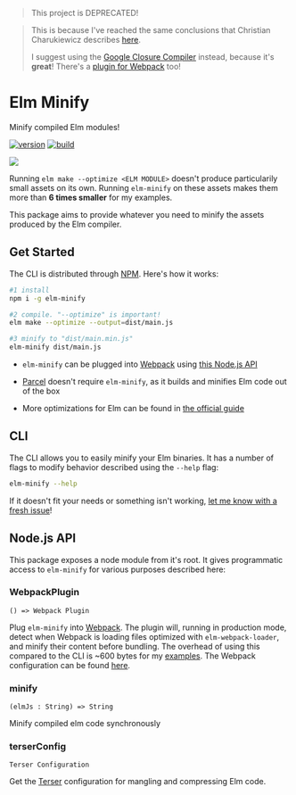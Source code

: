 >This project is DEPRECATED!

>This is because I've reached the same conclusions that Christian Charukiewicz describes [here](https://discourse.elm-lang.org/t/comparing-uglifyjs-and-google-closure-compiler/2883/5?u=opvasger).
>
>I suggest using the [Google Closure Compiler](https://www.npmjs.com/package/google-closure-compiler) instead, because it's **great**! There's a [plugin for Webpack](https://github.com/webpack-contrib/closure-webpack-plugin) too!





# Elm Minify
Minify compiled Elm modules!

[![version](https://img.shields.io/npm/v/elm-minify.svg)](https://www.npmjs.com/package/elm-minify)
[![build](https://travis-ci.org/opvasger/elm-minify.svg?branch=master)](https://travis-ci.org/opvasger/elm-minify)

![](/example.gif)

Running `elm make --optimize <ELM MODULE>` doesn't produce particularily small assets on its own. Running `elm-minify` on these assets makes them more than **6 times smaller** for my examples.

This package aims to provide whatever you need to minify the assets produced by the Elm compiler.

## Get Started
The CLI is distributed through [NPM](https://www.npmjs.com/package/elm-minify). Here's how it works:

```bash
#1 install
npm i -g elm-minify

#2 compile. "--optimize" is important!
elm make --optimize --output=dist/main.js

#3 minify to "dist/main.min.js"
elm-minify dist/main.js
```

- `elm-minify` can be plugged into [Webpack](https://webpack.js.org/) using [this Node.js API](https://github.com/opvasger/elm-minify#nodejs-api)

- [Parcel](https://parceljs.org/) doesn't require `elm-minify`, as it builds and minifies Elm code out of the box

- More optimizations for Elm can be found in [the official guide](https://guide.elm-lang.org/optimization/)

## CLI
The CLI allows you to easily minify your Elm binaries. It has a number of flags to modify behavior described using the `--help` flag:

```bash
elm-minify --help
```

If it doesn't fit your needs or something isn't working, [let me know with a fresh issue](https://github.com/opvasger/elm-minify/issues/new)!

## Node.js API
This package exposes a node module from it's root. It gives programmatic access to `elm-minify` for various purposes described here:

### WebpackPlugin
```() => Webpack Plugin```

Plug `elm-minify` into [Webpack](https://webpack.js.org/). The plugin will, running in production mode, detect when Webpack is loading files optimized with `elm-webpack-loader`, and minify their content before bundling. The overhead of using this compared to the CLI is ~600 bytes for my [examples](https://github.com/opvasger/elm-minify/tree/master/examples). The Webpack configuration can be found [here](https://github.com/opvasger/elm-minify/blob/master/examples/withWebpack/webpack.config.js).

### minify
```(elmJs : String) => String```

Minify compiled elm code synchronously

### terserConfig
`Terser Configuration`

Get the [Terser](https://github.com/terser-js/terser) configuration for mangling and compressing Elm code.
